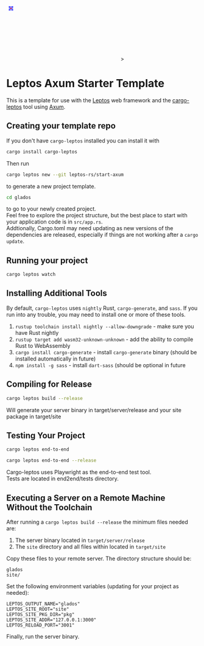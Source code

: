 
<svg xmlns="http://www.w3.org/2000/svg" fill="none" viewBox="0 0 2424" class="inline-block w-6 h-6 stroke-current">
    <path stroke="blue" stroke-linecap="round" stroke-linejoin="round" stroke-width="1" d="M 12 8 Q 4 4 8 12 M 12 8 Q 20 4 16 12 M 16 12 Q 20 20 12 16 M 12 16 Q 4 20 8 12 M 7 7 Q 12 16 17 7 M 17 17 Q 12 8 7 17 M 17 7 Q 8 12 17 17 M 7 7 Q 16 12 7 17"></path>
    <path stroke="red" stroke-linecap="round" stroke-linejoin="round" stroke-width="1" d="M 11 11 L 13 11 L 13 13 L 11 13 L 11 11 L 13 13"></path>
    <path stroke="white" stroke-linecap="round" stroke-linejoin="round" stroke-width="1" d="M 2 12 C 2 0 22 0 22 12 M 2 12 C 2 25 22 25 22 12"></path>
</svg>>

# Leptos Axum Starter Template

This is a template for use with the [Leptos](https://github.com/leptos-rs/leptos) web framework and the [cargo-leptos](https://github.com/akesson/cargo-leptos) tool using [Axum](https://github.com/tokio-rs/axum).

## Creating your template repo

If you don't have `cargo-leptos` installed you can install it with

```bash
cargo install cargo-leptos
```

Then run
```bash
cargo leptos new --git leptos-rs/start-axum
```

to generate a new project template.

```bash
cd glados
```

to go to your newly created project.  
Feel free to explore the project structure, but the best place to start with your application code is in `src/app.rs`.  
Addtionally, Cargo.toml may need updating as new versions of the dependencies are released, especially if things are not working after a `cargo update`.

## Running your project

```bash
cargo leptos watch
```

## Installing Additional Tools

By default, `cargo-leptos` uses `nightly` Rust, `cargo-generate`, and `sass`. If you run into any trouble, you may need to install one or more of these tools.

1. `rustup toolchain install nightly --allow-downgrade` - make sure you have Rust nightly
2. `rustup target add wasm32-unknown-unknown` - add the ability to compile Rust to WebAssembly
3. `cargo install cargo-generate` - install `cargo-generate` binary (should be installed automatically in future)
4. `npm install -g sass` - install `dart-sass` (should be optional in future

## Compiling for Release
```bash
cargo leptos build --release
```

Will generate your server binary in target/server/release and your site package in target/site

## Testing Your Project
```bash
cargo leptos end-to-end
```

```bash
cargo leptos end-to-end --release
```

Cargo-leptos uses Playwright as the end-to-end test tool.  
Tests are located in end2end/tests directory.

## Executing a Server on a Remote Machine Without the Toolchain
After running a `cargo leptos build --release` the minimum files needed are:

1. The server binary located in `target/server/release`
2. The `site` directory and all files within located in `target/site`

Copy these files to your remote server. The directory structure should be:
```text
glados
site/
```
Set the following environment variables (updating for your project as needed):
```text
LEPTOS_OUTPUT_NAME="glados"
LEPTOS_SITE_ROOT="site"
LEPTOS_SITE_PKG_DIR="pkg"
LEPTOS_SITE_ADDR="127.0.0.1:3000"
LEPTOS_RELOAD_PORT="3001"
```
Finally, run the server binary.
